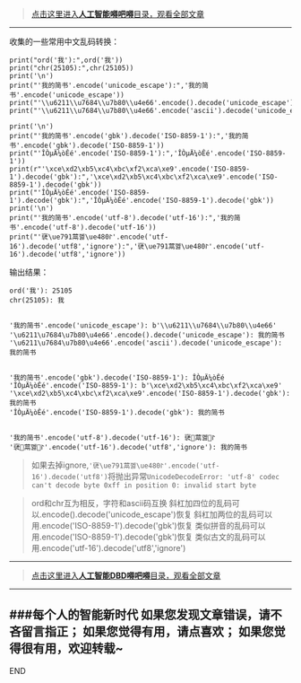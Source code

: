 >[点击这里进入**人工智能嘚吧嘚**目录，观看全部文章](https://www.jianshu.com/p/ff37dbc75edb)
---

收集的一些常用中文乱码转换：
```
print("ord('我'):",ord('我'))
print("chr(25105):",chr(25105))
print('\n')
print("'我的简书'.encode('unicode_escape'):",'我的简书'.encode('unicode_escape'))
print("'\\u6211\\u7684\\u7b80\\u4e66'.encode().decode('unicode_escape'):",'\\u6211\\u7684\\u7b80\\u4e66'.encode().decode('unicode_escape'))
print("'\\u6211\\u7684\\u7b80\\u4e66'.encode('ascii').decode('unicode_escape'):",'\\u6211\\u7684\\u7b80\\u4e66'.encode('ascii').decode('unicode_escape'))

print('\n')
print("'我的简书'.encode('gbk').decode('ISO-8859-1'):",'我的简书'.encode('gbk').decode('ISO-8859-1'))
print("'ÎÒµÄ¼òÊé'.encode('ISO-8859-1'):",'ÎÒµÄ¼òÊé'.encode('ISO-8859-1'))
print(r"'\xce\xd2\xb5\xc4\xbc\xf2\xca\xe9'.encode('ISO-8859-1').decode('gbk'):",'\xce\xd2\xb5\xc4\xbc\xf2\xca\xe9'.encode('ISO-8859-1').decode('gbk'))
print("'ÎÒµÄ¼òÊé'.encode('ISO-8859-1').decode('gbk'):",'ÎÒµÄ¼òÊé'.encode('ISO-8859-1').decode('gbk'))
print('\n')
print("'我的简书'.encode('utf-8').decode('utf-16'):",'我的简书'.encode('utf-8').decode('utf-16'))
print("'裦\ue791蒚껧\ue480ꚹ'.encode('utf-16').decode('utf8','ignore'):",'裦\ue791蒚껧\ue480ꚹ'.encode('utf-16').decode('utf8','ignore'))
```
输出结果：
```
ord('我'): 25105
chr(25105): 我


'我的简书'.encode('unicode_escape'): b'\\u6211\\u7684\\u7b80\\u4e66'
'\u6211\u7684\u7b80\u4e66'.encode().decode('unicode_escape'): 我的简书
'\u6211\u7684\u7b80\u4e66'.encode('ascii').decode('unicode_escape'): 我的简书


'我的简书'.encode('gbk').decode('ISO-8859-1'): ÎÒµÄ¼òÊé
'ÎÒµÄ¼òÊé'.encode('ISO-8859-1'): b'\xce\xd2\xb5\xc4\xbc\xf2\xca\xe9'
'\xce\xd2\xb5\xc4\xbc\xf2\xca\xe9'.encode('ISO-8859-1').decode('gbk'): 我的简书
'ÎÒµÄ¼òÊé'.encode('ISO-8859-1').decode('gbk'): 我的简书


'我的简书'.encode('utf-8').decode('utf-16'): 裦蒚껧ꚹ
'裦蒚껧ꚹ'.encode('utf-16').decode('utf8','ignore'): 我的简书
```

>如果去掉ignore,`'裦\ue791蒚껧\ue480ꚹ'.encode('utf-16').decode('utf8')`将抛出异常`UnicodeDecodeError: 'utf-8' codec can't decode byte 0xff in position 0: invalid start byte`

> ord和chr互为相反，字符和ascii码互换
斜杠加四位的乱码可以.encode().decode('unicode_escape')恢复
斜杠加两位的乱码可以用.encode('ISO-8859-1').decode('gbk')恢复
类似拼音的乱码可以用.encode('ISO-8859-1').decode('gbk')恢复
类似古文的乱码可以用.encode('utf-16').decode('utf8','ignore')



---
>[点击这里进入**人工智能DBD嘚吧嘚**目录，观看全部文章](https://www.jianshu.com/p/ff37dbc75edb)
---
###每个人的智能新时代
如果您发现文章错误，请不吝留言指正；
如果您觉得有用，请点喜欢；
如果您觉得很有用，欢迎转载~
---
END